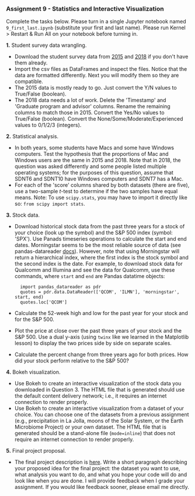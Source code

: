 ### Assignment 9 - Statistics and Interactive Visualization

Complete the tasks below. Please turn in a single Jupyter notebook named `9_first_last.ipynb` (substitute your first and last name). Please run Kernel > Restart & Run All on your notebook before turning in.

**1.** Student survey data wrangling.

* Download the student survey data from [2015](https://raw.githubusercontent.com/cuttlefishh/python-for-data-analysis/master/data/survey_scores_2015_T.csv) and [2018](https://raw.githubusercontent.com/cuttlefishh/python-for-data-analysis/master/data/survey_scores_2018.csv) if you don't have them already.
* Import the csv files as DataFrames and inspect the files. Notice that the data are formatted differently. Next you will modify them so they are compatible.
* The 2015 data is mostly ready to go. Just convert the Y/N values to True/False (boolean).
* The 2018 data needs a lot of work. Delete the 'Timestamp' and 'Graduate program and advisor' columns. Rename the remaining columns to match those in 2015. Convert the Yes/No values to True/False (boolean). Convert the None/Some/Moderate/Experienced values to 0/1/2/3 (integers). 

**2.** Statistical analysis.

* In both years, some students have Macs and some have Windows computers. Test the hypothesis that the proportions of Mac and Windows users are the same in 2015 and 2018. Note that in 2018, the question was asked differently and some people listed multiple operating systems; for the purposes of this question, assume that SDNT6 and SDNT10 have Windows computers and SDNT7 has a Mac.
* For each of the 'score' columns shared by both datasets (there are five), use a two-sample *t*-test to determine if the two samples have equal means. Note: To use `scipy.stats`, you may have to import it directly like so: `from scipy import stats`.

**3.** Stock data.

* Download historical stock data from the past three years for a stock of your choice (look up the symbol) and the S&P 500 index (symbol: 'SPX'). Use Panads timeseries operations to calculate the start and end dates. Morningstar seems to be the most reliable source of data (see pandas-datareader [docs](https://pydata.github.io/pandas-datareader/stable/remote_data.html)). However, note that using Morningstar will return a hierarchical index, where the first index is the stock symbol and the second index is the date. For example, to download stock data for Qualcomm and Illumina and see the data for Qualcomm, use these commands, where `start` and `end` are Pandas datatime objects: 

        import pandas_datareader as pdr
        quotes = pdr.data.DataReader(['QCOM', 'ILMN'], 'morningstar', start, end)
        quotes.loc['QCOM']

* Calculate the 52-week high and low for the past year for your stock and for the S&P 500.
* Plot the price at close over the past three years of your stock and the S&P 500. Use a dual y-axis (using `twinx` like we learned in the Matplotlib lesson) to display the two prices side by side on separate scales.
* Calculate the percent change from three years ago for both prices. How did your stock perform relative to the S&P 500?

**4.** Bokeh visualization.

* Use Bokeh to create an interactive visualization of the stock data you downloaded in Question 3. The HTML file that is generated should use the default content delivery network; i.e., it requires an internet connection to render properly.
* Use Bokeh to create an interactive visualization from a dataset of your choice. You can choose one of the datasets from a previous assignment (e.g., precipitation in La Jolla, moons of the Solar System, or the Earth Microbiome Project) or your own dataset. The HTML file that is generated should be a stand-alone file (`mode=inline`) that does not require an internet connection to render properly.

**5.** Final project proposal.

* The final project description is [here](https://github.com/cuttlefishh/python-for-data-analysis/blob/master/assignments/final_project.md). Write a short paragraph describing your proposed idea for the final project: the dataset you want to use, what analysis you want to do, and what you hope your code will do and look like when you are done. I will provide feedback when I grade your assignment. If you would like feedback sooner, please email me directly.
